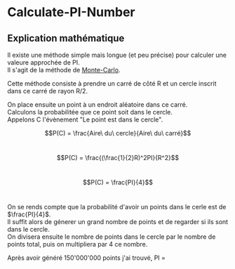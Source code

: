 # Calculate-PI-Number

## Explication mathématique 

Il existe une méthode simple mais longue (et peu précise) pour calculer une valeure approchée de PI.<br>
Il s'agit de la méthode de [Monte-Carlo](https://fr.wikipedia.org/wiki/M%C3%A9thode_de_Monte-Carlo).

Cette méthode consiste à prendre un carré de côté R et un cercle inscrit dans ce carré de rayon R/2.

On place ensuite un point à un endroit aléatoire dans ce carré.<br>
Calculons la probabilitée que ce point soit dans le cercle.<br>
Appelons C l'évènement "Le point est dans le cercle".

$$P(C) = \frac{Aire\ du\ cercle}{Aire\ du\ carré}$$<br>

$$P(C) = \frac{(\frac{1}{2}R)^2PI}{R^2}$$<br>

$$P(C) = \frac{PI}{4}$$<br>

On se rends compte que la probabilité d'avoir un points dans le cerle est de $\frac{PI}{4}$.<br>
Il suffit alors de génerer un grand nombre de points et de regarder si ils sont dans le cercle.<br>
On divisera ensuite le nombre de points dans le cercle par le nombre de points total, puis on multipliera par 4 ce nombre.

Après avoir généré 150'000'000 points j'ai trouvé, PI = 
